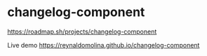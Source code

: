 # changelog-component

https://roadmap.sh/projects/changelog-component

Live demo https://reynaldomolina.github.io/changelog-component